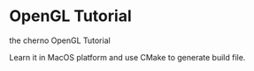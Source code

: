 # OpenGL Tutorial

the cherno OpenGL Tutorial

Learn it in MacOS platform and use CMake to generate build file.

